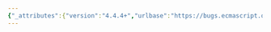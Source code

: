 ```yaml
---
{"_attributes":{"version":"4.4.4+","urlbase":"https://bugs.ecmascript.org/","maintainer":"dherman@mozilla.com"},"bug":{"bug_id":477,"creation_ts":"2012-07-09 09:43:00 -0700","short_desc":"6 Source Text, two typos","delta_ts":"2012-09-28 12:23:50 -0700","product":"Draft for 6th Edition","component":"editorial issue","version":"Rev 9: July 8, 2012 Draft","rep_platform":"All","op_sys":"All","bug_status":"RESOLVED","resolution":"FIXED","priority":"Normal","bug_severity":"trivial","everconfirmed":true,"reporter":{"uid":"waldron.rick","name":"Rick Waldron"},"assigned_to":{"uid":"allen","name":"Allen Wirfs-Brock"},"cc":"waldron.rick","long_desc":[{"commentid":1214,"comment_count":0,"who":{"uid":"waldron.rick","name":"Rick Waldron"},"bug_when":"2012-07-09 09:43:33 -0700","thetext":"\"The phrase “Unicode character” refer to the \" =>\n\"The phrase “Unicode character” refers to the \"\n\n\n\"an abstract Unicode characters with\" =>\n\"an abstract Unicode character with\""},{"commentid":1215,"comment_count":1,"who":{"uid":"waldron.rick","name":"Rick Waldron"},"bug_when":"2012-07-09 09:55:14 -0700","thetext":"Also...\n\n\n\" expression literals,quasi literals and\" =>\n\" expression literals, quasi literals and\""},{"commentid":1252,"comment_count":2,"who":{"uid":"allen","name":"Allen Wirfs-Brock"},"bug_when":"2012-07-09 15:22:57 -0700","thetext":"fixed in rev10 editor's draft"},{"commentid":1632,"comment_count":3,"who":{"uid":"allen","name":"Allen Wirfs-Brock"},"bug_when":"2012-09-28 12:23:50 -0700","thetext":"fixed in rev10, Sept. 27 2012 draft"}]}}
---
```

